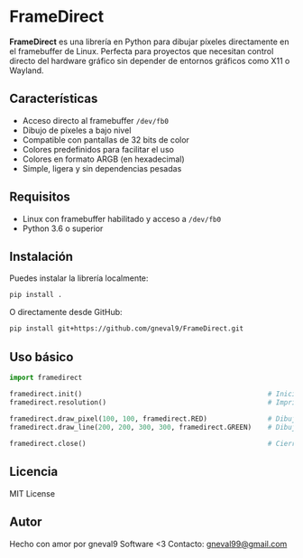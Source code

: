 # FrameDirect

**FrameDirect** es una librería en Python para dibujar píxeles directamente en el framebuffer de Linux. Perfecta para proyectos que necesitan control directo del hardware gráfico sin depender de entornos gráficos como X11 o Wayland.


## Características

- Acceso directo al framebuffer `/dev/fb0`
- Dibujo de píxeles a bajo nivel
- Compatible con pantallas de 32 bits de color
- Colores predefinidos para facilitar el uso
- Colores en formato ARGB (en hexadecimal)
- Simple, ligera y sin dependencias pesadas


## Requisitos

- Linux con framebuffer habilitado y acceso a `/dev/fb0`
- Python 3.6 o superior


## Instalación

Puedes instalar la librería localmente:

```bash
pip install .

```

O directamente desde GitHub:

```bash
pip install git+https://github.com/gneval9/FrameDirect.git
```

## Uso básico

```python
import framedirect

framedirect.init()                                              # Inicializa el framebuffer
framedirect.resolution()                                        # Imprime la resolución de la pantalla (Variables: screen_width y screen_height)
                                                                 
framedirect.draw_pixel(100, 100, framedirect.RED)               # Dibuja un píxel rojo en (100, 100)
framedirect.draw_line(200, 200, 300, 300, framedirect.GREEN)    # Dibuja una línea verde de (200, 200) a (300, 300)

framedirect.close()                                             # Cierra el framebuffer
```

## Licencia

MIT License


## Autor

Hecho con amor por gneval9 Software <3        Contacto: gneval99@gmail.com
